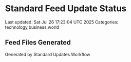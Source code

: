 # Standard Feed Update Status
Last updated: Sat Jul 26 17:23:04 UTC 2025
Categories: technology,business,world

## Feed Files Generated

Generated by Standard Updates Workflow
